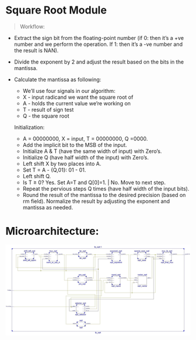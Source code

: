 # Square Root Module

> Workflow:

- Extract the sign bit from the floating-point number (if 0: then it’s a +ve number and we perform the operation. If 1: then it’s a -ve number and the result is NAN).
- Divide the exponent by 2 and adjust the result based on the bits in the mantissa.
- Calculate the mantissa as following:

    - We’ll use four signals in our algorithm:
    - X - input radicand we want the square root of
    - A - holds the current value we’re working on
    - T - result of sign test
    - Q - the square root
     
    
    Initialization: 
    - A = 00000000,  X = input, T = 00000000,  Q =0000.
    - Add the implicit bit to the MSB of the input. 
    - Initialize A & T (have the same width of input) with Zero’s.
    - Initialize Q (have half width of the input) with Zero’s.
    - Left shift X by two places into A.
    - Set T = A - {Q,01}: 01 - 01.
    - Left shift Q.
    - Is T ≥ 0? Yes. Set A=T and Q[0]=1. | No. Move to next step.
    - Repeat the pervious steps Q times (have half width of the input bits).
    - Round the result of the mantissa to the desired precision (based on rm field). Normalize the result by adjusting the exponent and mantissa as needed.


# Microarchitecture:

![sqrt_schematic](https://github.com/Mohamed-Sharaf/MES-RISCV/blob/main/assets/images/sqrt_schematic.jpg)
